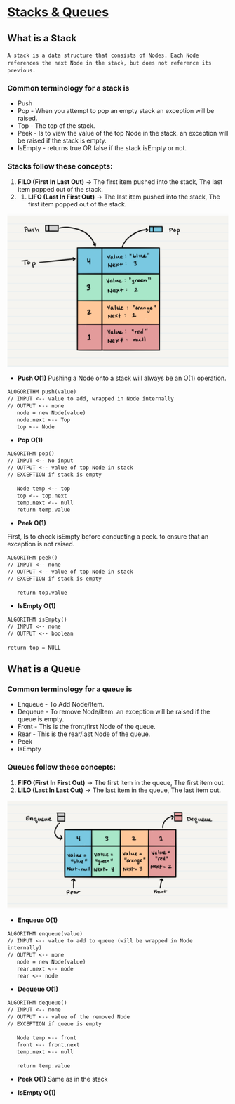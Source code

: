 #  [Stacks & Queues](https://codefellows.github.io/common_curriculum/data_structures_and_algorithms/Code_401/class-10/resources/stacks_and_queues.html)

## What is a Stack
`A stack is a data structure that consists of Nodes. Each Node references the next Node in the stack, but does not reference its previous.`

### Common terminology for a stack is

- Push
- Pop -  When you attempt to pop an empty stack an exception will be raised.
- Top - The top of the stack.
- Peek - Is to view the value of the top Node in the stack. an exception will be raised if the stack is empty.
- IsEmpty - returns true OR false if the stack isEmpty or not.

### Stacks follow these concepts:

1. **FILO (First In Last Out)** -> The first item pushed into the stack, The last item popped out of the stack.
2. 1. **LIFO (Last In First Out)** -> The last item pushed into the stack, The first item popped out of the stack.

![stack](../img/stack.png)  

- **Push O(1)** Pushing a Node onto a stack will always be an O(1) operation. 

```
ALOGORITHM push(value)
// INPUT <-- value to add, wrapped in Node internally
// OUTPUT <-- none
   node = new Node(value)
   node.next <-- Top
   top <-- Node
```

- **Pop O(1)**
```
ALGORITHM pop()
// INPUT <-- No input
// OUTPUT <-- value of top Node in stack
// EXCEPTION if stack is empty

   Node temp <-- top
   top <-- top.next
   temp.next <-- null
   return temp.value
```

- **Peek O(1)**

First, Is to check isEmpty before conducting a peek. to ensure that an exception is not raised. 

```
ALGORITHM peek()
// INPUT <-- none
// OUTPUT <-- value of top Node in stack
// EXCEPTION if stack is empty

   return top.value

```
- **IsEmpty O(1)**
```
ALGORITHM isEmpty()
// INPUT <-- none
// OUTPUT <-- boolean

return top = NULL
```

## What is a Queue

### Common terminology for a queue is

- Enqueue - To Add Node/Item.
- Dequeue - To remove Node/Item. an exception will be raised if the queue is empty.
- Front - This is the front/first Node of the queue.
- Rear - This is the rear/last Node of the queue.
- Peek 
- IsEmpty 

### Queues follow these concepts:

1. **FIFO (First In First Out)** -> The first item in the queue, The first item out.
2. **LILO (Last In Last Out)** -> The last item in the queue, The last item out.

![queue](../img/queue.png)  

- **Enqueue O(1)**

```
ALGORITHM enqueue(value)
// INPUT <-- value to add to queue (will be wrapped in Node internally)
// OUTPUT <-- none
   node = new Node(value)
   rear.next <-- node
   rear <-- node
```

- **Dequeue O(1)**

```
ALGORITHM dequeue()
// INPUT <-- none
// OUTPUT <-- value of the removed Node
// EXCEPTION if queue is empty

   Node temp <-- front
   front <-- front.next
   temp.next <-- null

   return temp.value
```

- **Peek O(1)**
Same as in the stack

- **IsEmpty O(1)**




